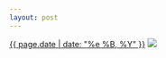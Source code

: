 ```yaml
---
layout: post
---
```


<p>
  <time><a href="/201">{{ page.date | date: "%e %B, %Y" }}</a></time>
  <a href="/201"><img src="{{ site.assets_url }}/201-640.jpg" srcset="{{ site.assets_url }}/201-1280.jpg 1280w, {{ site.assets_url }}/201-960.jpg 960w, {{ site.assets_url }}/201-640.jpg 640w, {{ site.assets_url }}/201-320.jpg 320w" sizes="(min-width: 700px) 50vw, calc(100vw - 2rem)" /></a>
</p>
